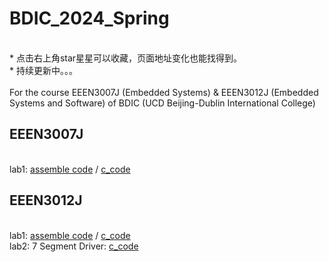# BDIC_2024_Spring

<br> * 点击右上角star星星可以收藏，页面地址变化也能找得到。
<br> * 持续更新中。。。
<br>
<br> For the course EEEN3007J (Embedded Systems) & EEEN3012J (Embedded Systems and Software) of BDIC (UCD Beijing-Dublin International College)

## EEEN3007J
<br> lab1: [assemble code](./C8051F/Lab1/key2led_asm.asm) / [c_code](./C8051F/Lab1/key2led_c.c)

## EEEN3012J
<br> lab1: [assemble code](./C8051F/Lab1/key2led_asm.asm) / [c_code](./C8051F/Lab1/key2led_c.c)
<br> lab2: 7 Segment Driver: [c_code](./C8051F/Serial7Seg/SPI_7Seg.c)
